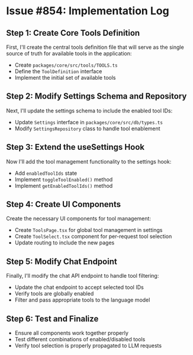 # Issue #854: Implementation Log

## Step 1: Create Core Tools Definition

First, I'll create the central tools definition file that will serve as the single source of truth for available tools in the application:

- Create `packages/core/src/tools/TOOLS.ts`
- Define the `ToolDefinition` interface
- Implement the initial set of available tools

## Step 2: Modify Settings Schema and Repository

Next, I'll update the settings schema to include the enabled tool IDs:

- Update `Settings` interface in `packages/core/src/db/types.ts`
- Modify `SettingsRepository` class to handle tool enablement

## Step 3: Extend the useSettings Hook

Now I'll add the tool management functionality to the settings hook:

- Add `enabledToolIds` state
- Implement `toggleToolEnabled()` method
- Implement `getEnabledToolIds()` method

## Step 4: Create UI Components

Create the necessary UI components for tool management:

- Create `ToolsPage.tsx` for global tool management in settings
- Create `ToolSelect.tsx` component for per-request tool selection
- Update routing to include the new pages

## Step 5: Modify Chat Endpoint

Finally, I'll modify the chat API endpoint to handle tool filtering:

- Update the chat endpoint to accept selected tool IDs
- Verify tools are globally enabled
- Filter and pass appropriate tools to the language model

## Step 6: Test and Finalize

- Ensure all components work together properly
- Test different combinations of enabled/disabled tools
- Verify tool selection is properly propagated to LLM requests